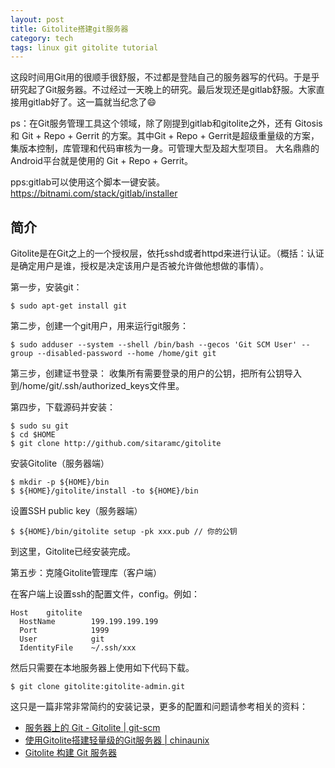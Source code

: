 ```yaml
---
layout: post
title: Gitolite搭建git服务器
category: tech
tags: linux git gitolite tutorial 
---
```


这段时间用Git用的很顺手很舒服，不过都是登陆自己的服务器写的代码。于是乎研究起了Git服务器。不过经过一天晚上的研究。最后发现还是gitlab舒服。大家直接用gitlab好了。这一篇就当纪念了😄

ps：在Git服务管理工具这个领域，除了刚提到gitlab和gitolite之外，还有 Gitosis 和 Git + Repo + Gerrit 的方案。其中Git + Repo + Gerrit是超级重量级的方案，集版本控制，库管理和代码审核为一身。可管理大型及超大型项目。
大名鼎鼎的Android平台就是使用的 Git + Repo + Gerrit。

pps:gitlab可以使用这个脚本一键安装。https://bitnami.com/stack/gitlab/installer



## 简介

Gitolite是在Git之上的一个授权层，依托sshd或者httpd来进行认证。（概括：认证是确定用户是谁，授权是决定该用户是否被允许做他想做的事情）。

第一步，安装git：

	$ sudo apt-get install git

第二步，创建一个git用户，用来运行git服务：

	$ sudo adduser --system --shell /bin/bash --gecos 'Git SCM User' --group --disabled-password --home /home/git git

第三步，创建证书登录：
收集所有需要登录的用户的公钥，把所有公钥导入到/home/git/.ssh/authorized_keys文件里。

第四步，下载源码并安装：

	$ sudo su git
	$ cd $HOME
	$ git clone http://github.com/sitaramc/gitolite

安装Gitolite（服务器端）

	$ mkdir -p ${HOME}/bin
	$ ${HOME}/gitolite/install -to ${HOME}/bin
	
设置SSH public key（服务器端）

	$ ${HOME}/bin/gitolite setup -pk xxx.pub // 你的公钥
	
到这里，Gitolite已经安装完成。

第五步：克隆Gitolite管理库（客户端）

在客户端上设置ssh的配置文件，config。例如：

	Host    gitolite
	  HostName        199.199.199.199
	  Port            1999
	  User            git
	  IdentityFile    ~/.ssh/xxx
	  
然后只需要在本地服务器上使用如下代码下载。
  
	$ git clone gitolite:gitolite-admin.git

这只是一篇非常非常简约的安装记录，更多的配置和问题请参考相关的资料：

* [服务器上的 Git - Gitolite | git-scm](http://git-scm.com/book/zh/ch4-8.html)
* [使用Gitolite搭建轻量级的Git服务器 | chinaunix](http://blog.chinaunix.net/uid-15174104-id-3843570.html) 
* [Gitolite 构建 Git 服务器](http://www.ossxp.com/doc/git/gitolite.html)
